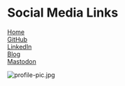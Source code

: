 # Social Media Links

<a rel="me" href="https://www.acestus.com">Home</a>  
<a rel="me" href="https://github.com/acestus">GitHub</a>  
<a rel="me" href="https://www.linkedin.com/in/acestus">LinkedIn</a>  
<a rel="me" href="https://blog.acestus.com">Blog</a>  
<a rel="me" href="https://dotnet.social/@acestus">Mastodon</a>

![profile-pic.jpg](profile-pic.jpg)